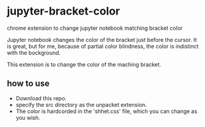 # jupyter-bracket-color
chrome extension to change jupyter notebook matching bracket color

Jupyter notebook changes the color of the bracket just before the cursor.
It is great, but for me, because of partial color blindness, 
the color is indistinct with the bockground. 

This extension is to change the color of the maching bracket.

## how to use

- Download this repo.
- specify the src directory as the unpacket extension.
- The color is hardcorded in the 'shhet.css' file, which you can change as you wish.

